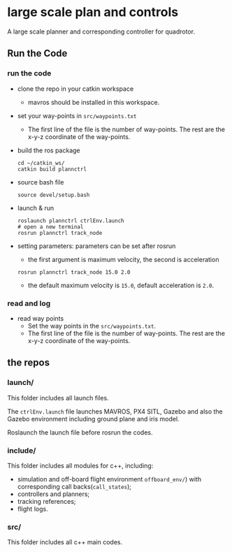 # large scale plan and controls

A large scale planner and corresponding controller for quadrotor.



## Run the Code

### run the code

* clone the repo in your catkin workspace

  * mavros should be installed in this workspace.

* set your way-points in `src/waypoints.txt`

  * The first line of the file is the number of way-points. The rest are the x-y-z coordinate of the way-points.

* build the ros package

  ```
  cd ~/catkin_ws/
  catkin build plannctrl
  ```

* source bash file

  ```
  source devel/setup.bash
  ```

* launch & run

  ```
  roslaunch plannctrl ctrlEnv.launch
  # open a new terminal
  rosrun plannctrl track_node
  ```
  
* setting parameters: parameters can be set after rosrun

  * the first argument is maximum velocity, the second is acceleration

  ```
  rosrun plannctrl track_node 15.0 2.0
  ```

  * the default maximum velocity is `15.0`, default acceleration is `2.0`.



### read and log

* read way points
  * Set the way points in the `src/waypoints.txt`. 
  * The first line of the file is the number of way-points. The rest are the x-y-z coordinate of the way-points.



## the repos

### launch/

This folder includes all launch files.

The `ctrlEnv.launch` file launches MAVROS, PX4 SITL, Gazebo and also the Gazebo environment including ground plane and iris model.

Roslaunch the launch file before rosrun the codes.

### include/

This folder includes all modules for c++, including:

* simulation and off-board flight environment `offboard_env/`) with corresponding call backs(`call_states`);
* controllers and planners;
* tracking references;
* flight logs.

### src/

This folder includes all c++ main codes.

